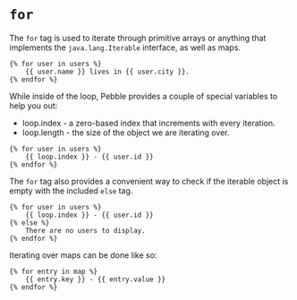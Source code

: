 # `for`

The `for` tag is used to iterate through primitive arrays or anything that implements the `java.lang.Iterable`
interface, as well as maps.
```
{% for user in users %}
	{{ user.name }} lives in {{ user.city }}.
{% endfor %}
```
While inside of the loop, Pebble provides a couple of special variables to help you out:
- loop.index - a zero-based index that increments with every iteration.
- loop.length - the size of the object we are iterating over.

```
{% for user in users %}
	{{ loop.index }} - {{ user.id }}
{% endfor %}
```
The `for` tag also provides a convenient way to check if the iterable object is empty with the included `else` tag.
```
{% for user in users %}
	{{ loop.index }} - {{ user.id }}
{% else %}
	There are no users to display.
{% endfor %}
```
Iterating over maps can be done like so:
```
{% for entry in map %}
    {{ entry.key }} - {{ entry.value }}
{% endfor %}
```